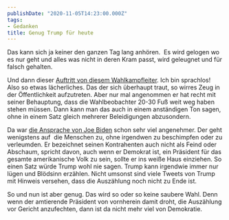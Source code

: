 ```yaml
---
publishDate: "2020-11-05T14:23:00.000Z"
tags:
- Gedanken
title: Genug Trump für heute
---
```


Das kann sich ja keiner den ganzen Tag lang anhören.  Es wird gelogen wo es nur geht und alles was nicht in deren Kram passt, wird geleugnet und für falsch gehalten.

Und dann dieser [Auftritt von diesem Wahlkampfleiter](https://youtu.be/eP4QiJ0cIO8). Ich bin sprachlos! Also so etwas lächerliches. Das der sich überhaupt traut, so wirres Zeug in der Öffentlichkeit aufzutreten. Aber nur mal angenommen er hat recht mit seiner Behauptung, dass die Wahlbeobachter 20-30 Fuß weit weg haben stehen müssen. Dann kann man das auch in einem anständigen Ton sagen, ohne in einem Satz gleich mehrerer Beleidigungen abzusondern.

Da war [die Ansprache von Joe Biden](https://youtu.be/a49j90calso) schon sehr viel angenehmer. Der geht wenigstens auf  die Menschen zu, ohne irgendwen zu beschimpfen oder zu verleumden. Er bezeichnet seinen Kontrahenten auch nicht als Feind oder Abschaum, spricht davon, auch wenn er Demokrat ist, ein Präsident für das gesamte amerikanische Volk zu sein, sollte er ins weiße Haus einziehen. So einen Satz würde Trump wohl nie sagen. Trump kann irgendwie immer nur lügen und Blödsinn erzählen. Nicht umsonst sind viele Tweets von Trump mit Hinweis versehen, dass die Auszählung noch nicht zu Ende ist.

So und nun ist aber genug. Das wird so oder so keine saubere Wahl. Denn wenn der amtierende Präsident von vornherein damit droht, die Auszählung vor Gericht anzufechten, dann ist da nicht mehr viel von Demokratie.

<!--more-->
